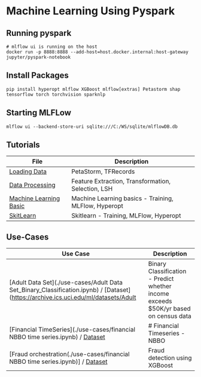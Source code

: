 # Machine Learning Using Pyspark

## Running pyspark

```
# mlflow ui is running on the host
docker run -p 8888:8888 --add-host=host.docker.internal:host-gateway jupyter/pyspark-notebook
```

## Install Packages

```
pip install hyperopt mlflow XGBoost mlflow[extras] Petastorm shap tensorflow torch torchvision sparknlp
```

## Starting MLFLow

```
mlflow ui --backend-store-uri sqlite:///C:/WS/sqlite/mlflowDB.db
```

## Tutorials

|  File                                                                      | Description                                          | 
|----------------------------------------------------------------------------|------------------------------------------------------|
|[Loading Data](./F00_loading_Data_for_machine_Learning.ipynb)               | PetaStorm, TFRecords                                 |
|[Data Processing](./F01_data_processing.ipynb)                              | Feature Extraction, Transformation, Selection, LSH   |
|[Machine Learning Basic](./M01_machine_learning_basics.ipynb)               | Machine Learning basics - Training, MLFlow, Hyperopt |     
|[SkitLearn](./M02_skitlearn_Random_Forest.ipynb)                            | Skitlearn - Training, MLFlow, Hyperopt               |


## Use-Cases

|  Use Case                      | Description                                                                                     |
|--------------------------------|-------------------------------------------------------------------------------------------------|
|[Adult Data Set](./use-cases/Adult Data Set_Binary_Classification.ipynb) / [Dataset](https://archive.ics.uci.edu/ml/datasets/Adult                  | Binary Classification - Predict whether income exceeds $50K/yr based on census data             | 
|[Financial TimeSeries](./use-cases/financial NBBO time series.ipynb) / [Dataset](https://s3-us-west-2.amazonaws.com/tick-data-s3/downloads/SampleEquityData_US.zip)|# Financial Timeseries - NBBO | 
|[Fraud orchestration(./use-cases/financial NBBO time series.ipynb)] / [Dataset](https://raw.githubusercontent.com/databricks-industry-solutions/fraud-orchestration/main/) |  Fraud detection using XGBoost |
